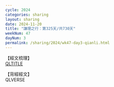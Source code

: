 ```yaml
---
cycle: 2024
categories: sharing
layout: sharing
date: 2024-11-20
title: "謙理之行：第325天/共730天"
weekNum: 47
dayNum: 3
permalink: /sharing/2024/wk47-day3-qianli.html
---
```

【經文梳理】  
[QLTITLE](QLLINK)

【背經經文】  
QLVERSE

